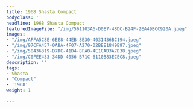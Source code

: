 ```yaml
---
title: 1968 Shasta Compact
bodyclass: ''
headline: 1968 Shasta Compact
featuredImageFile: "/img/561103A6-D0E7-48DC-B24F-2EA49BCC920A.jpeg"
images:
- "/img/AFFA5C8E-6EE8-44EB-8E30-4031436BC194.jpeg"
- "/img/97CFA457-0ABA-4F07-A270-02BEE1849B97.jpeg"
- "/img/50436319-D7DC-41D4-8FA0-4E1CAD3A7D38.jpeg"
- "/img/C0FEE433-34DD-4056-B71C-6110B83ECEC8.jpeg"
description: ''
tags:
- Shasta
- "Compact"
- '1968'
weight: 1

---
```

